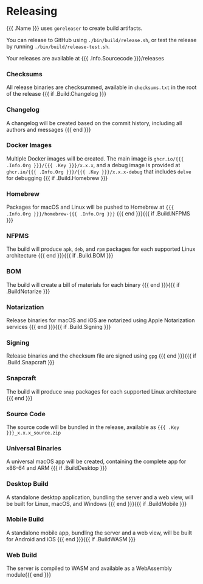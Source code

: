 # Releasing

{{{ .Name }}} uses `goreleaser` to create build artifacts.

You can release to GitHub using `./bin/build/release.sh`, or test the release by running `./bin/build/release-test.sh`.

Your releases are available at {{{ .Info.Sourcecode }}}/releases

### Checksums

All release binaries are checksummed, available in `checksums.txt` in the root of the release
{{{ if .Build.Changelog }}}
### Changelog

A changelog will be created based on the commit history, including all authors and messages
{{{ end }}}
### Docker Images

Multiple Docker images will be created. The main image is `ghcr.io/{{{ .Info.Org }}}/{{{ .Key }}}/x.x.x`, and a debug image is provided at `ghcr.io/{{{ .Info.Org }}}/{{{ .Key }}}/x.x.x-debug` that includes `delve` for debugging
{{{ if .Build.Homebrew }}}
### Homebrew

Packages for macOS and Linux will be pushed to Homebrew at `{{{ .Info.Org }}}/homebrew-{{{ .Info.Org }}}`
{{{ end }}}{{{ if .Build.NFPMS }}}
### NFPMS

The build will produce `apk`, `deb`, and `rpm` packages for each supported Linux architecture
{{{ end }}}{{{ if .Build.BOM }}}
### BOM

The build will create a bill of materials for each binary
{{{ end }}}{{{ if .BuildNotarize }}}
### Notarization

Release binaries for macOS and iOS are notarized using Apple Notarization services
{{{ end }}}{{{ if .Build.Signing }}}
### Signing

Release binaries and the checksum file are signed using `gpg`
{{{ end }}}{{{ if .Build.Snapcraft }}}
### Snapcraft

The build will produce `snap` packages for each supported Linux architecture
{{{ end }}}
### Source Code

The source code will be bundled in the release, available as `{{{ .Key }}}_x.x.x_source.zip`

### Universal Binaries

A universal macOS app will be created, containing the complete app for x86-64 and ARM
{{{ if .BuildDesktop }}}
### Desktop Build

A standalone desktop application, bundling the server and a web view, will be built for Linux, macOS, and Windows
{{{ end }}}{{{ if .BuildMobile }}}
### Mobile Build

A standalone mobile app, bundling the server and a web view, will be built for Android and iOS
{{{ end }}}{{{ if .BuildWASM }}}
### Web Build

The server is compiled to WASM and available as a WebAssembly module{{{ end }}}
